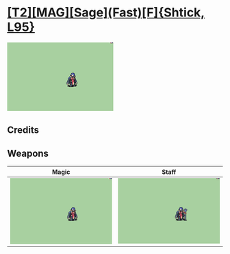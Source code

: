 # [\[T2\]\[MAG\]\[Sage\]\(Fast\)\[F\]{Shtick, L95}](../%5BT2%5D%5BMAG%5D%5BSage%5D(Fast)%5BF%5D%7BShtick,%20L95%7D)

<img src="./6.%20Magic/Magic_000.png" alt="[T2][MAG][Sage](Fast)[F]{Shtick, L95} standing" />

## Credits



## Weapons


|Magic |Staff |
|  :---: | :---: |
| <img alt="Magic animation" src="./6.%20Magic/Magic.gif" /> | <img alt="Staff animation" src="./7.%20Staff/Staff.gif" /> |
